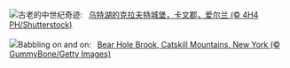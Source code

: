 ![](https://www.bing.com/th?id=OHR.CavanCastle_ZH-CN7109317900_UHD.jpg&w=1000)古老的中世纪奇迹:&nbsp;&ensp;[乌特湖的克拉夫特城堡，卡文郡，爱尔兰 (© 4H4 PH/Shutterstock)](https://www.bing.com/th?id=OHR.CavanCastle_ZH-CN7109317900_UHD.jpg)
<br><br/>
![](https://www.bing.com/th?id=OHR.BearHoleBrook_EN-US0278547262_UHD.jpg&w=1000)Babbling on and on:&nbsp;&ensp;[Bear Hole Brook, Catskill Mountains, New York (© GummyBone/Getty Images)](https://www.bing.com/th?id=OHR.BearHoleBrook_EN-US0278547262_UHD.jpg)
<br><br/>
